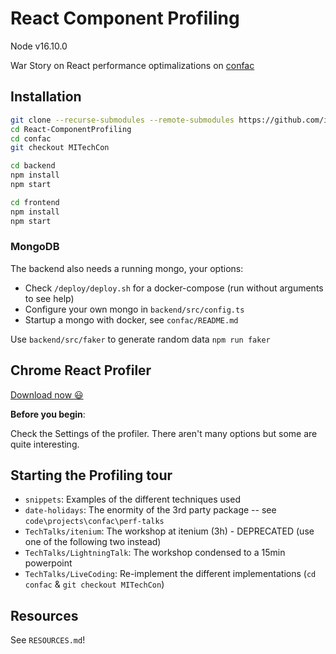 React Component Profiling
=========================

Node v16.10.0


War Story on React performance optimalizations on [confac](https://github.com/itenium-be/confac)


## Installation

```sh
git clone --recurse-submodules --remote-submodules https://github.com/itenium-be/React-ComponentProfiling
cd React-ComponentProfiling
cd confac
git checkout MITechCon

cd backend
npm install
npm start

cd frontend
npm install
npm start
```

### MongoDB

The backend also needs a running mongo, your options:

- Check `/deploy/deploy.sh` for a docker-compose (run without arguments to see help)
- Configure your own mongo in `backend/src/config.ts`
- Startup a mongo with docker, see `confac/README.md`

Use `backend/src/faker` to generate random data `npm run faker`


## Chrome React Profiler

[Download now 😃](https://chrome.google.com/webstore/detail/react-developer-tools/fmkadmapgofadopljbjfkapdkoienihi?hl=en)

**Before you begin**:

Check the Settings of the profiler. There aren't many options but some are quite interesting.



## Starting the Profiling tour

- `snippets`: Examples of the different techniques used
- `date-holidays`: The enormity of the 3rd party package -- see `code\projects\confac\perf-talks`
- `TechTalks/itenium`: The workshop at itenium (3h) - DEPRECATED (use one of the following two instead)
- `TechTalks/LightningTalk`: The workshop condensed to a 15min powerpoint
- `TechTalks/LiveCoding`: Re-implement the different implementations (`cd confac` & `git checkout MITechCon`)


## Resources

See `RESOURCES.md`!
